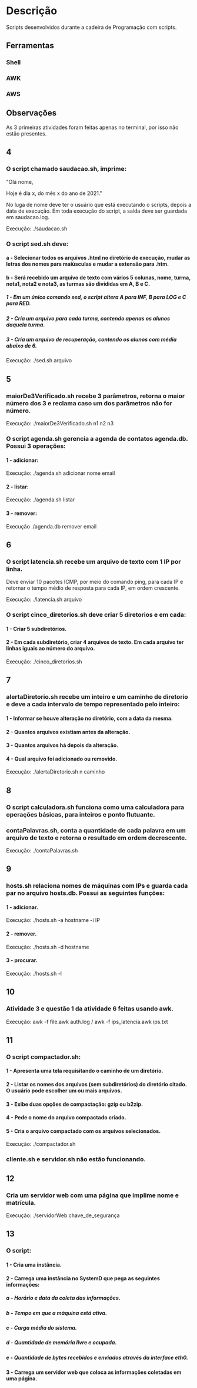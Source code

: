 # Descrição
Scripts desenvolvidos durante a cadeira de Programação com scripts.

## Ferramentas

### Shell
### AWK
### AWS

## Observações

As 3 primeiras atividades foram feitas apenas no terminal, por isso não estão presentes.

## 4

### O script chamado saudacao.sh, imprime:
"Olá nome,

Hoje é dia x, do mês x do ano de 2021."

No luga de nome deve ter o usuário que está executando o scripts, depois a data de execução. Em toda execução do script, a saída deve ser guardada em saudacao.log.

Execução: ./saudacao.sh

### O script sed.sh deve:

#### a - Selecionar todos os arquivos .html no diretório de execução, mudar as letras dos nomes para maiúsculas e mudar a extensão para .htm.

#### b - Será recebido um arquivo de texto com vários 5 colunas, nome, turma, nota1, nota2 e nota3, as turmas são divididas em A, B e C.

##### 1 - Em um único comando sed, o script altera A para INF, B para LOG e C para RED.

##### 2 - Cria um arquivo para cada turma, contendo apenas os alunos daquela turma.

##### 3 - Cria um arquivo de recuperação, contendo os alunos com média abaixo de 6.

Execução: ./sed.sh arquivo

## 5

### maiorDe3Verificado.sh recebe 3 parâmetros, retorna o maior número dos 3 e reclama caso um dos parâmetros não for número.

Execução: ./maiorDe3Verificado.sh n1 n2 n3

### O script agenda.sh gerencia a agenda de contatos agenda.db. Possui 3 operações:

#### 1 - adicionar:
Execução: ./agenda.sh adicionar nome email

#### 2 - listar:
Execução: ./agenda.sh listar

#### 3 - remover:
Execução ./agenda.db remover email

## 6

### O script latencia.sh recebe um arquivo de texto com 1 IP por linha.

Deve enviar 10 pacotes ICMP, por meio do comando ping, para cada IP e retornar o tempo médio de resposta para cada IP, em ordem crescente.

Execução: ./latencia.sh arquivo

### O script cinco_diretorios.sh deve criar 5 diretorios e em cada:

#### 1 - Criar 5 subdiretórios.

#### 2 - Em cada subdiretório, criar 4 arquivos de texto. Em cada arquivo ter linhas iguais ao número do arquivo.

Execução: ./cinco_diretorios.sh

## 7

### alertaDiretorio.sh recebe um inteiro e um caminho de diretorio e deve a cada intervalo de tempo representado pelo inteiro:

#### 1 - Informar se houve alteração no diretório, com a data da mesma.

#### 2 - Quantos arquivos existiam antes da alteração.

#### 3 - Quantos arquivos há depois da alteração.

#### 4 - Qual arquivo foi adicionado ou removido.

Execução: ./alertaDiretorio.sh n caminho

## 8

### O script calculadora.sh funciona como uma calculadora para operações básicas, para inteiros e ponto flutuante.

### contaPalavras.sh, conta a quantidade de cada palavra em um arquivo de texto e retorna o resultado em ordem decrescente.

Execução: ./contaPalavras.sh

## 9

### hosts.sh relaciona nomes de máquinas com IPs e guarda cada par no arquivo hosts.db. Possui as seguintes funções:

#### 1 - adicionar.

Execução: ./hosts.sh -a hostname -i IP

#### 2 - remover.

Execução: ./hosts.sh -d hostname

#### 3 - procurar.

Execução: ./hosts.sh -l

## 10

### Atividade 3 e questão 1 da atividade 6 feitas usando awk.

Execução: awk -f file.awk auth.log / awk -f ips_latencia.awk ips.txt

## 11

### O script compactador.sh:

#### 1 - Apresenta uma tela requisitando o caminho de um diretório.

#### 2 - Listar os nomes dos arquivos (sem subdiretórios) do diretório citado. O usuário pode escolher um ou mais arquivos.

#### 3 - Exibe duas opções de compactação: gzip ou b2zip.

#### 4 - Pede o nome do arquivo compactado criado.

#### 5 - Cria o arquivo compactado com os arquivos selecionados.

Execução: ./compactador.sh

### cliente.sh e servidor.sh não estão funcionando.

## 12

### Cria um servidor web com uma página que implime nome e matrícula.

Execução: ./servidorWeb chave_de_segurança

## 13

### O script:

#### 1 - Cria uma instância.

#### 2 - Carrega uma instância no SystemD que pega as seguintes informações:

##### a - Horário e data da coleta das informações.

##### b - Tempo em que a máquina está ativa.

##### c - Carga média do sistema.

##### d - Quantidade de memória livre e ocupada.

##### e - Quantidade de bytes recebidos e enviados através da interface eth0.

#### 3 - Carrega um servidor web que coloca as informações coletadas em uma página.


